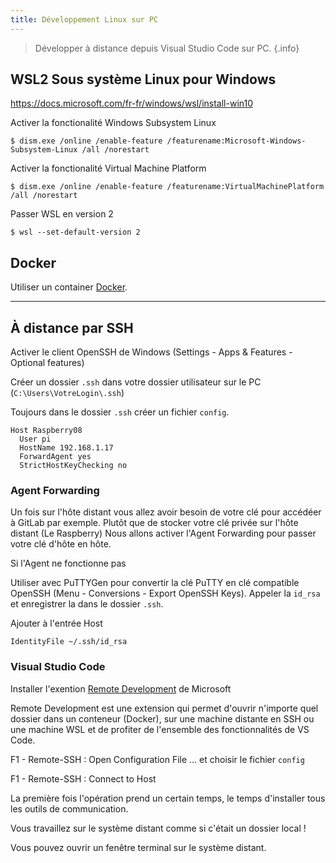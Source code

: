 ```yaml
---
title: Développement Linux sur PC
---
```


> Développer à distance depuis Visual Studio Code sur PC.
{.info}

## WSL2 Sous système Linux pour Windows

https://docs.microsoft.com/fr-fr/windows/wsl/install-win10

Activer la fonctionalité Windows Subsystem Linux

```shell-session
$ dism.exe /online /enable-feature /featurename:Microsoft-Windows-Subsystem-Linux /all /norestart
```

Activer la fonctionalité Virtual Machine Platform

```shell-session
$ dism.exe /online /enable-feature /featurename:VirtualMachinePlatform /all /norestart
```

Passer WSL en version 2

```shell-session
$ wsl --set-default-version 2
```

## Docker

Utiliser un container [Docker](docker).

---

## À distance par SSH

Activer le client OpenSSH de Windows (Settings - Apps & Features - Optional features)

Créer un dossier `.ssh` dans votre dossier utilisateur sur le PC (`C:\Users\VotreLogin\.ssh`)

Toujours dans le dossier `.ssh` créer un fichier `config`.

```
Host Raspberry08
  User pi
  HostName 192.168.1.17
  ForwardAgent yes
  StrictHostKeyChecking no
```

### Agent Forwarding

Un fois sur l'hôte distant vous allez avoir besoin de votre clé pour accédéer à GitLab par exemple. Plutôt que de stocker votre clé privée sur l'hôte distant (Le Raspberry) Nous allons activer l'Agent Forwarding pour passer votre clé d'hôte en hôte.

Si l'Agent ne fonctionne pas

Utiliser avec PuTTYGen pour convertir  la clé PuTTY en clé compatible OpenSSH (Menu - Conversions - Export OpenSSH Keys). Appeler la `id_rsa` et enregistrer la dans le dossier `.ssh`.

Ajouter à l'entrée Host

```
IdentityFile ~/.ssh/id_rsa
```

### Visual Studio Code

Installer l'exention [Remote Development](https://marketplace.visualstudio.com/items?itemName=ms-vscode-remote.vscode-remote-extensionpack) de Microsoft

Remote Development est une extension qui permet d'ouvrir n'importe quel dossier dans un conteneur (Docker), sur une machine distante en SSH ou une machine WSL et de profiter de l'ensemble des fonctionnalités de VS Code.

F1 - Remote-SSH : Open Configuration File ... et choisir le fichier `config`

F1 - Remote-SSH : Connect to Host

La première fois l'opération prend un certain temps, le temps d'installer tous les outils de communication.

Vous travaillez sur le système distant comme si c'était un dossier local !

Vous pouvez ouvrir un fenêtre terminal sur le système distant.
